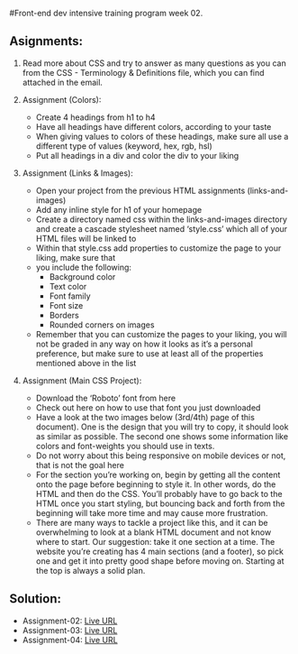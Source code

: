 #Front-end dev intensive training program week 02.


## Asignments:

1. Read more about CSS and try to answer as many questions as you can from the CSS -
Terminology & Definitions file, which you can find attached in the email.

2. Assignment (Colors):
    - Create 4 headings from h1 to h4
    - Have all headings have different colors, according to your taste
    - When giving values to colors of these headings, make sure all use a different type of
values (keyword, hex, rgb, hsl)
    - Put all headings in a div and color the div to your liking

3. Assignment (Links & Images):
    - Open your project from the previous HTML assignments (links-and-images)
    - Add any inline style for h1 of your homepage
    - Create a directory named css within the links-and-images directory and create a
cascade stylesheet named ‘style.css’ which all of your HTML files will be linked to
    - Within that style.css add properties to customize the page to your liking, make sure that
    - you include the following:
        - Background color
        - Text color
        - Font family
        - Font size
        - Borders
        - Rounded corners on images
    - Remember that you can customize the pages to your liking, you will not be graded in
any way on how it looks as it’s a personal preference, but make sure to use at least all of
the properties mentioned above in the list

4. Assignment (Main CSS Project):
    - Download the ‘Roboto’ font from here
    - Check out here on how to use that font you just downloaded
    - Have a look at the two images below (3rd/4th) page of this document). One is the design
that you will try to copy, it should look as similar as possible. The second one shows
some information like colors and font-weights you should use in texts.
    - Do not worry about this being responsive on mobile devices or not, that is not the goal
here
    - For the section you’re working on, begin by getting all the content onto the page before
beginning to style it. In other words, do the HTML and then do the CSS. You’ll probably
have to go back to the HTML once you start styling, but bouncing back and forth from
the beginning will take more time and may cause more frustration.
    - There are many ways to tackle a project like this, and it can be overwhelming to look at
a blank HTML document and not know where to start. Our suggestion: take it one
section at a time. The website you’re creating has 4 main sections (and a footer), so pick
one and get it into pretty good shape before moving on. Starting at the top is always a
solid plan.

## Solution:

- Assignment-02: [Live URL](https://btebe.github.io/fd-training/frontdev-w2/assignment-02/)
- Assignment-03: [Live URL](https://btebe.github.io/fd-training/frontdev-w1/assignment-03/links-and-images/)
- Assignment-04: [Live URL](https://btebe.github.io/fd-training/frontdev-w2/assignment-04/)
